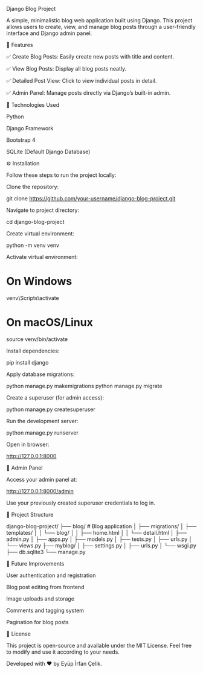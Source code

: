 Django Blog Project

A simple, minimalistic blog web application built using Django. This project allows users to create, view, and manage blog posts through a user-friendly interface and Django admin panel.

📌 Features

✅ Create Blog Posts: Easily create new posts with title and content.

✅ View Blog Posts: Display all blog posts neatly.

✅ Detailed Post View: Click to view individual posts in detail.

✅ Admin Panel: Manage posts directly via Django’s built-in admin.

🚀 Technologies Used

Python

Django Framework

Bootstrap 4

SQLite (Default Django Database)

⚙️ Installation

Follow these steps to run the project locally:

Clone the repository:

git clone https://github.com/your-username/django-blog-project.git

Navigate to project directory:

cd django-blog-project

Create virtual environment:

python -m venv venv

Activate virtual environment:

# On Windows
venv\Scripts\activate

# On macOS/Linux
source venv/bin/activate

Install dependencies:

pip install django

Apply database migrations:

python manage.py makemigrations
python manage.py migrate

Create a superuser (for admin access):

python manage.py createsuperuser

Run the development server:

python manage.py runserver

Open in browser:

http://127.0.0.1:8000

🔐 Admin Panel

Access your admin panel at:

http://127.0.0.1:8000/admin

Use your previously created superuser credentials to log in.

📂 Project Structure

django-blog-project/
├── blog/             # Blog application
│   ├── migrations/
│   ├── templates/
│   │   └── blog/
│   │       ├── home.html
│   │       └── detail.html
│   ├── admin.py
│   ├── apps.py
│   ├── models.py
│   ├── tests.py
│   ├── urls.py
│   └── views.py
├── myblog/
│   ├── settings.py
│   ├── urls.py
│   └── wsgi.py
├── db.sqlite3
└── manage.py

🌟 Future Improvements

User authentication and registration

Blog post editing from frontend

Image uploads and storage

Comments and tagging system

Pagination for blog posts

📄 License

This project is open-source and available under the MIT License. Feel free to modify and use it according to your needs.

Developed with ❤️ by Eyüp İrfan Çelik.

